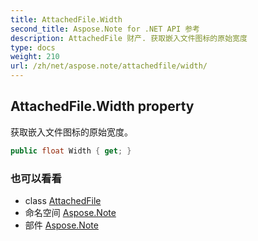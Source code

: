 ```yaml
---
title: AttachedFile.Width
second_title: Aspose.Note for .NET API 参考
description: AttachedFile 财产. 获取嵌入文件图标的原始宽度
type: docs
weight: 210
url: /zh/net/aspose.note/attachedfile/width/
---
```

## AttachedFile.Width property

获取嵌入文件图标的原始宽度。

```csharp
public float Width { get; }
```

### 也可以看看

* class [AttachedFile](../)
* 命名空间 [Aspose.Note](../../attachedfile/)
* 部件 [Aspose.Note](../../../)


